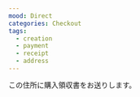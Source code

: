 ```yaml
---
mood: Direct
categories: Checkout
tags:
  - creation
  - payment
  - receipt
  - address
---
```

この住所に購入領収書をお送りします。